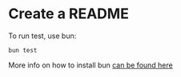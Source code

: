 # Create a README

To run test, use bun:
```shell
bun test
```
More info on how to install bun [can be found here](https://bun.sh/docs/installation)